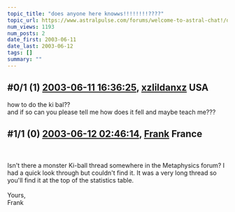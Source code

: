 ```yaml
---
topic_title: "does anyone here knowws!!!!!!!!????"
topic_url: https://www.astralpulse.com/forums/welcome-to-astral-chat!/does-anyone-here-knowws%21%21%21%21%21%21%21%21
num_views: 1193
num_posts: 2
date_first: 2003-06-11
date_last: 2003-06-12
tags: []
summary: ""
---
```


## \#0/1 (1) [2003-06-11 16:36:25](https://www.astralpulse.com/forums/index.php?msg=120660), [xzlildanxz](https://www.astralpulse.com/forums/profile/?u=2489) USA ##
<section>
how to do the ki bal??
<br>
and if so can you please tell me how does it fell and maybe teach me???
</section>

## \#1/1 (0) [2003-06-12 02:46:14](https://www.astralpulse.com/forums/index.php?msg=34469), [Frank](https://www.astralpulse.com/forums/profile/?u=359) France ##
<section>
<br>
<br>
Isn't there a monster Ki-ball thread somewhere in the Metaphysics forum? I had a quick look through but couldn't find it. It was a very long thread so you'll find it at the top of the statistics table.
<br>
<br>
Yours,
<br>
Frank
<br>
<br>
<br>
</section>